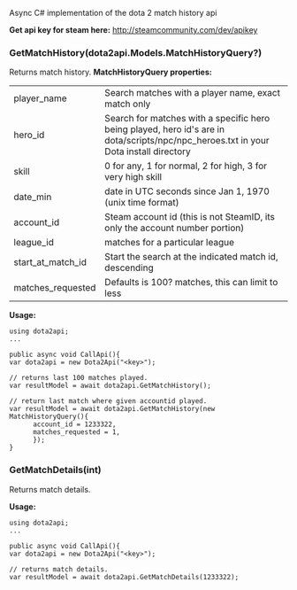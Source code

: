 Async C# implementation of the dota 2 match history api

<strong>Get api key for steam here:</strong>
http://steamcommunity.com/dev/apikey


<h3>GetMatchHistory(dota2api.Models.MatchHistoryQuery?)</h3>
Returns match history.
<strong>MatchHistoryQuery properties:</strong>
<table>
<tr>
<td>
player_name
</td>
<td>
Search matches with a player name, exact match only
</td>
</tr>
<tr>
<td>
hero_id
</td>
<td>
Search for matches with a specific hero being played, hero id's are in dota/scripts/npc/npc_heroes.txt in your Dota install directory
</td>
</tr>
<tr>
<td>
skill
</td>
<td>
0 for any, 1 for normal, 2 for high, 3 for very high skill
</td>
</tr>
<tr>
<td>
date_min
</td>
<td>
date in UTC seconds since Jan 1, 1970 (unix time format)
</td>
</tr>
<tr>
<td>
account_id
</td>
<td>
Steam account id (this is not SteamID, its only the account number portion)
</td>
</tr>
<tr>
<td>
league_id
</td>
<td>
matches for a particular league
</td>
</tr>
<tr>
<td>
start_at_match_id
</td>
<td>
Start the search at the indicated match id, descending
</td>
</tr>
<tr>
<td>
matches_requested
</td>
<td>
Defaults is 100? matches, this can limit to less
</td>
</tr>


</table>

<strong>Usage:</strong>
```
using dota2api;
...

public async void CallApi(){
var dota2api = new Dota2Api("<key>");

// returns last 100 matches played.
var resultModel = await dota2api.GetMatchHistory();  

// return last match where given accountid played.
var resultModel = await dota2api.GetMatchHistory(new MatchHistoryQuery(){ 
      account_id = 1233322,
      matches_requested = 1,
      });                                             
}
```

<h3>GetMatchDetails(int)</h3>
Returns match details.

<strong>Usage:</strong>
```
using dota2api;
...

public async void CallApi(){
var dota2api = new Dota2Api("<key>");

// returns match details.
var resultModel = await dota2api.GetMatchDetails(1233322);  

```



